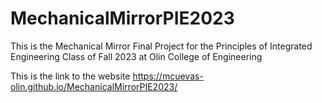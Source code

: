 # MechanicalMirrorPIE2023
This is the Mechanical Mirror Final Project for the Principles of Integrated Engineering Class of Fall 2023 at Olin College of Engineering


This is the link to the website
https://mcuevas-olin.github.io/MechanicalMirrorPIE2023/
